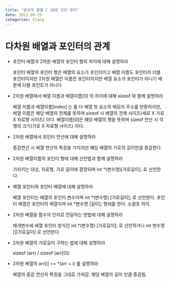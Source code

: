 ```yaml
---
title: "윤성우 열혈 C 18장 간단 정리"
date: 2021-09-29
categories: Clang
---
```


# 다차원 배열과 포인터의 관계

- 포인터 배열과 2차원 배열의 포인터 형의 차이에 대해 설명하라

  포인터 배열의 포인터 형은 배열의 요소가 포인터이고 배열 이름도 포인터라 더블 포인터이지만 2차원 배열은 이름은 포인터이지만 배열 요소가 포인터가 아니기 때문에 더블 포인트가 아니다

- 2치원 배열에서 배열 이름과 배열이름[0] 의 차이에 대해 sizeof 와 함께 설명하라

  배열 이름과 배열이름[index] 는 둘 다 배열 첫 요소의 메모리 주소를 반환하지만, 배열 이름은 해당 배열의 전체를 뜻하며 sizeof 시 배열의 전체 사이즈(세로 X 가로 X 자료형 사이즈) 이다. 배열이름[0]은 해당 배열의 행을 뜻하며 sizeof 연산 시 각 행의 크기(가로 X 자료형 사이즈) 이다.

- 2차원 배열에서 포인터 연산에 대해 설명하라

  증감연산 시 배열 연산의 특징을 가지지만 해당 배열의 가로의 길이만큼 증감한다.

- 2차원 배열이름의 포인터 형에 대해 선언법과 함께 설명하라

  가리키는 대상, 자료형, 가로 길이에 결정되며 int \*(변수명)[가로길이]; 로 선언한다.

- 배열 포인터와 포인터 배열에 대해 설명하라

  배열 포인터는 배열의 포인터 변수이며 int *(변수명) [가로길이]; 로 선언한다. 포인터 배열은 포인터의 배열이며 int *변수명 [길이]; 형태를 한다. 소괄호 차이.

- 2차원 배열을 함수의 인자로 전달하는 방법에 대해 설명하라

  매개변수에 배열 포인터 방식인 int \*(변수명) [가로길이]; 로 선언하거나 int 변수명[][가로길이] 로 선언한다.

- 2차원 배열의 가로길이 구하는 법에 대해 설명하라

  sizeof (arr) / sizeof (arr[0])

- 2차원 배열의 arr[i] == \*(arr + i) 를 설명하라

  배열의 증감 연산자 특징을 그대로 가져감. 해당 배열의 길이 만큼 증감됨.
